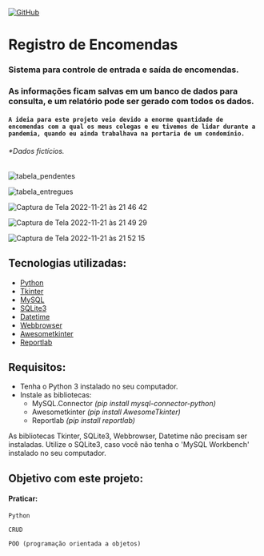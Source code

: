 [![GitHub](https://img.shields.io/github/license/franciscocezar/proj_encomendas?style=plastic)](https://github.com/franciscocezar/proj_encomendas/blob/main/LICENSE)
# Registro de Encomendas
### Sistema para controle de entrada e saída de encomendas. 
### As informações ficam salvas em um banco de dados para consulta, e um relatório pode ser gerado com todos os dados.

#### `A ideia para este projeto veio devido a enorme quantidade de encomendas com a qual os meus colegas e eu tivemos de lidar durante a pandemia, quando eu ainda trabalhava na portaria de um condomínio.`
###### *Dados fictícios.

![tabela_pendentes](https://user-images.githubusercontent.com/102926017/203186373-d30f6c47-f5a9-426f-9fd0-1e4fea6528ae.png)

![tabela_entregues](https://user-images.githubusercontent.com/102926017/203185509-4c926bad-d354-4515-9b04-bc23452f30b9.png)

![Captura de Tela 2022-11-21 às 21 46 42](https://user-images.githubusercontent.com/102926017/203187210-d8d0b8f2-f071-448c-a038-f98a99cf3f64.png)

![Captura de Tela 2022-11-21 às 21 49 29](https://user-images.githubusercontent.com/102926017/203187631-ee1ada5d-e6f9-4ac2-9ab1-71520294eff7.png)

![Captura de Tela 2022-11-21 às 21 52 15](https://user-images.githubusercontent.com/102926017/203187881-23e1ba20-29d1-465e-8942-0b2f0cbe270d.png)
##



## Tecnologias utilizadas:

* [Python](https://www.python.org/)
* [Tkinter](https://docs.python.org/3/library/tkinter.html)
* [MySQL](https://dev.mysql.com/doc/)
* [SQLite3](https://docs.python.org/3/library/sqlite3.html)
* [Datetime](https://docs.python.org/3/library/datetime.html)
* [Webbrowser](https://docs.python.org/3/library/webbrowser.html)
* [Awesometkinter](https://pypi.org/project/AwesomeTkinter/)
* [Reportlab](https://pypi.org/project/reportlab/)

## Requisitos:

* Tenha o Python 3 instalado no seu computador.
* Instale as bibliotecas: 
  - MySQL.Connector _(pip install mysql-connector-python)_ 
  - Awesometkinter  _(pip install AwesomeTkinter)_
  - Reportlab       _(pip install reportlab)_

As bibliotecas Tkinter, SQLite3, Webbrowser, Datetime não precisam ser instaladas.
Utilize o SQLite3, caso você não tenha o 'MySQL Workbench' instalado no seu computador.


## Objetivo com este projeto:
#### Praticar:
   `Python`
   
   `CRUD`
   
   `POO (programação orientada a objetos)`
  


